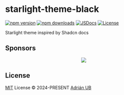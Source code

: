 # starlight-theme-black

[![npm version][npm-version-src]][npm-version-href]
[![npm downloads][npm-downloads-src]][npm-downloads-href]
[![JSDocs][jsdocs-src]][jsdocs-href]
[![License][license-src]][license-href]

Starlight theme inspired by Shadcn docs

## Sponsors

<p align="center">
  <a href="https://cdn.jsdelivr.net/gh/adrian-ub/static/sponsors.svg">
    <img src='https://cdn.jsdelivr.net/gh/adrian-ub/static/sponsors.svg'/>
  </a>
</p>

## License

[MIT](./LICENSE) License © 2024-PRESENT [Adrián UB](https://github.com/adrian-ub)

<!-- Badges -->

[npm-version-src]: https://img.shields.io/npm/v/starlight-theme-black?style=flat&colorA=080f12&colorB=1fa669
[npm-version-href]: https://npmjs.com/package/starlight-theme-black
[npm-downloads-src]: https://img.shields.io/npm/dm/starlight-theme-black?style=flat&colorA=080f12&colorB=1fa669
[npm-downloads-href]: https://npmjs.com/package/starlight-theme-black
[license-src]: https://img.shields.io/github/license/nexmoe/starlight-theme-mint.svg?style=flat&colorA=080f12&colorB=1fa669
[license-href]: https://github.com/nexmoe/starlight-theme-mintb/main/LICENSE
[jsdocs-src]: https://img.shields.io/badge/jsdocs-reference-080f12?style=flat&colorA=080f12&colorB=1fa669
[jsdocs-href]: https://www.jsdocs.io/package/starlight-theme-black
